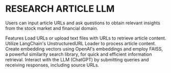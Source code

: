 # RESEARCH ARTICLE LLM
Users can input article URLs and ask questions to obtain relevant insights from the stock market and financial domain.

Features
Load URLs or upload text files with URLs to retrieve article content.
Utilize LangChain's UnstructuredURL Loader to process article content.
Create embedding vectors using OpenAI's embeddings and employ FAISS, a powerful similarity search library, for quick and efficient information retrieval.
Interact with the LLM (ChatGPT) by submitting queries and receiving responses, including source URLs.
